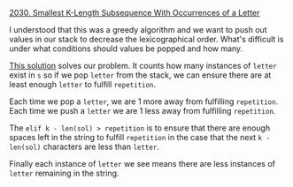 [2030. Smallest K-Length Subsequence With Occurrences of a Letter](https://leetcode.com/problems/smallest-k-length-subsequence-with-occurrences-of-a-letter/)

I understood that this was a greedy algorithm and we want to push out values in our stack to decrease the lexicographical order. What's difficult is under what conditions should values be popped and how many.

[This solution](https://leetcode.com/problems/smallest-k-length-subsequence-with-occurrences-of-a-letter/discuss/1500174/PythonJava-O(N)-greedy-solution-using-a-stack) solves our problem. It counts how many instances of `letter` exist in `s` so if we pop `letter` from the stack, we can ensure there are at least enough `letter` to fulfill `repetition`.

Each time we pop a `letter`, we are 1 more away from fulfilling `repetition`. Each time we push a `letter` we are 1 less away from fulfilling `repetition`.

The `elif k - len(sol) > repetition` is to ensure that there are enough spaces left in the string to fulfill `repetition` in the case that the next `k - len(sol)` characters are less than `letter`. 

Finally each instance of `letter` we see means there are less instances of `letter` remaining in the string.